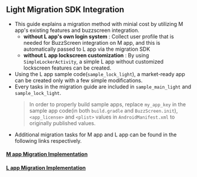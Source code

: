 ## Light Migration SDK Integration
- This guide explains a migration method with minial cost by utilizing M app's existing features and buzzscreen integration. 
	- **without L app's own login system** : Collect user profile that is needed for BuzzScreen integration on M app, and this is automatically passed to L app via the migration SDK
    - **without L app lockscreen customization** : By using `SimpleLockerActivity`, a simple L app without customized lockscreen features can be created.
- Using the L app sample code(`sample_lock_light`), a market-ready app can be created only with a few simple modifications.
- Every tasks in the migration guide are included in `sample_main_light` and `sample_lock_light`.
	> In order to properly build sample apps, replace `my_app_key` in the sample app code(in both `build.gradle` and `BuzzScreen.init`), `<app_license>` and `<plist>` values in `AndroidManifest.xml` to originally published values.
- Additional migration tasks for M app and L app can be found in the following links respectively.

#### [M app Migration Implementation](LIGHT-MIGRATION-M-EN.md)
#### [L app Migration Implementation](LIGHT-MIGRATION-L-EN.md)
